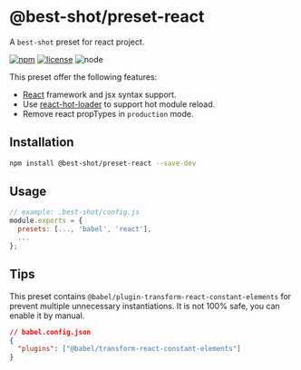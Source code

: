 # @best-shot/preset-react

A `best-shot` preset for react project.

[![npm][npm-badge]][npm-url]
[![license][license-badge]][github-url]
![node][node-badge]

This preset offer the following features:

- [React](https://reactjs.org/) framework and jsx syntax support.
- Use [react-hot-loader](https://github.com/gaearon/react-hot-loader) to support hot module reload.
- Remove react propTypes in `production` mode.

## Installation

```bash
npm install @best-shot/preset-react --save-dev
```

## Usage

```js
// example: .best-shot/config.js
module.exports = {
  presets: [..., 'babel', 'react'],
  ...
};
```

## Tips

This preset contains `@babel/plugin-transform-react-constant-elements` for prevent multiple unnecessary instantiations.
It is not 100% safe, you can enable it by manual.

```json
// babel.config.json
{
  "plugins": ["@babel/transform-react-constant-elements"]
}
```

[npm-url]: https://www.npmjs.com/package/@best-shot/preset-react
[npm-badge]: https://img.shields.io/npm/v/@best-shot/preset-react.svg?style=flat-square&logo=npm
[github-url]: https://github.com/Airkro/best-shot/tree/master/packages/preset-react
[node-badge]: https://img.shields.io/node/v/@best-shot/preset-react.svg?style=flat-square&colorB=green&logo=node.js
[license-badge]: https://img.shields.io/npm/l/@best-shot/preset-react.svg?style=flat-square&colorB=blue&logo=github
